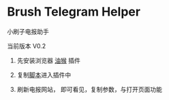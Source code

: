 # Brush Telegram Helper

小刷子电报助手

当前版本 V0.2

1. 先安装浏览器 [油猴](https://chromewebstore.google.com/detail/tampermonkey/dhdgffkkebhmkfjojejmpbldmpobfkfo) 插件

2. 复制[脚本](https://github.com/Brush-Bot/brush-telegram-helper/index.js)进入插件中

3. 刷新电报网站， 即可看见，复制参数，与打开页面功能
